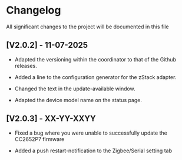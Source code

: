 # Changelog

All significant changes to the project will be documented in this file

## [V2.0.2] - 11-07-2025
- Adapted the versioning within the coordinator to that of the Github releases.

- Added a line to the configuration generator for the zStack adapter.

- Changed the text in the update-available window.

- Adapted the device model name on the status page.

## [V2.0.3] - XX-YY-XXYY
- Fixed a bug where you were unable to successfully update the CC2652P7 firmware

- Added a push restart-notification to the Zigbee/Serial setting tab